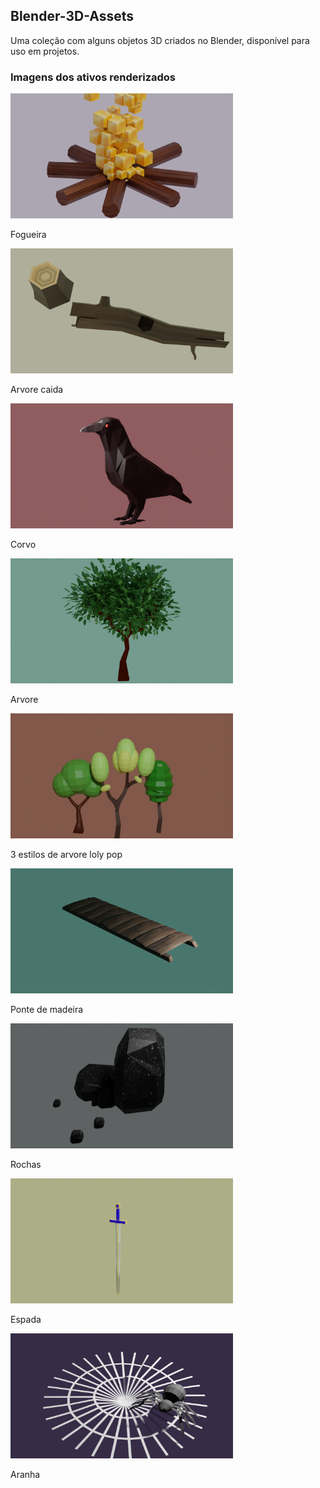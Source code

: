 ## Blender-3D-Assets
Uma coleção com alguns objetos 3D criados no Blender, disponível para uso em projetos.

### Imagens dos ativos renderizados
<div>
  <a>
    <img height="200vh" src="./images/firerender.png" alt="fogueira">
    <p>Fogueira</p>
  </a>
  <a>
    <img height="200vh" src="./images/deadarvoreng.png" alt="fogueira">
    <p>Arvore caida</p>
  </a>
  <a>
    <img height="200vh" src="./images/corvito.png" alt="fogueira">
    <p>Corvo</p>
  </a>
  <a>
    <img height="200vh" src="./images/arvore2.png" alt="fogueira">
    <p>Arvore</p>
  </a>
  <a>
    <img height="200vh" src="./images/arvores.png" alt="fogueira">
    <p>3 estilos de arvore loly pop</p>
  </a>
  <a>
    <img height="200vh" src="./images/ponte2render.png" alt="fogueira">
    <p>Ponte de madeira</p>
  </a>
   <a>
    <img height="200vh" src="./images/rochas.png" alt="fogueira">
    <p>Rochas</p>
  </a>
  <a>
    <img height="200vh" src="./images/spd.png" alt="fogueira">
    <p>Espada</p>
  </a>
  <a>
    <img height="200vh" src="./images/ara.png" alt="fogueira">
    <p>Aranha</p>
  </a>
</div>
